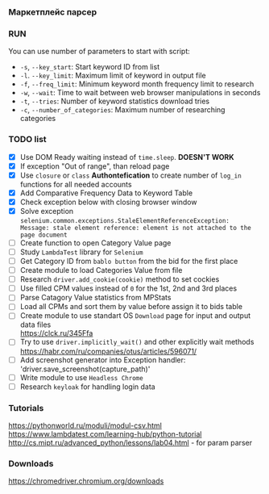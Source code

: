 ### Маркетплейс парсер

### RUN
You can use number of parameters to start with script:
- `-s`, `--key_start`: Start keyword ID from list
- `-l`. `--key_limit`: Maximum limit of keyword in output file
- `-f`, `--freq_limit`: Minimum keyword month frequency limit to research
- `-w`, `--wait`: Time to wait between web browser manipulations in seconds
- `-t`, `--tries`: Number of keyword statistics download tries
- `-c`, `--number_of_categories`: Maximum number of researching categories

### TODO list
- [x] Use DOM Ready waiting instead of `time.sleep`. **DOESN'T WORK**
- [x] If exception "Out of range", than reload page
- [x] Use `closure` or `class` **Authontefication** to create number of `log_in` functions for all needed accounts
- [x] Add Comparative Frequency Data to Keyword Table
- [x] Check exception below with closing browser window
- [x] Solve exception  
`selenium.common.exceptions.StaleElementReferenceException:  
Message: stale element reference: element is not attached to the page document`
- [ ] Create function to open Category Value page
- [ ] Study `LambdaTest` library for `Selenium`
- [ ] Get Category ID from `bablo button` from the bid for the first place
- [ ] Create module to load Categories Value from file
- [ ] Research `driver.add_cookie(cookie)` method to set cockies
- [ ] Use filled CPM values instead of `0` for the 1st, 2nd and 3rd places
- [ ] Parse Catagory Value statistics from MPStats
- [ ] Load all CPMs and sort them by value before assign it to bids table
- [ ] Create module to use standart OS `Download` page for input and output data files  
https://clck.ru/345Ffa
- [ ] Try to use `driver.implicitly_wait()` and other explicitly wait methods  
https://habr.com/ru/companies/otus/articles/596071/
- [ ] Add screenshot generator into Exception handler: 'driver.save_screenshot(capture_path)'
- [ ] Write module to use `Headless Chrome`
- [ ] Research `keyloak` for handling login data

### Tutorials
https://pythonworld.ru/moduli/modul-csv.html
https://www.lambdatest.com/learning-hub/python-tutorial
http://cs.mipt.ru/advanced_python/lessons/lab04.html - for param parser

### Downloads
https://chromedriver.chromium.org/downloads

